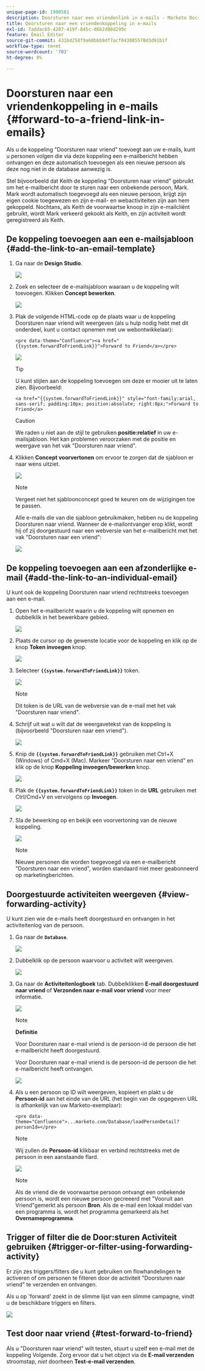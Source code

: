 ```yaml
---
unique-page-id: 1900581
description: Doorsturen naar een vriendenlink in e-mails - Marketo Docs - Productdocumentatie
title: Doorsturen naar een vriendenkoppeling in e-mails
exl-id: 7addac65-4207-419f-845c-d6b2d08d299c
feature: Email Editor
source-git-commit: 431bd258f9a68bbb9df7acf043085578d3d91b1f
workflow-type: tm+mt
source-wordcount: '703'
ht-degree: 0%

---
```


# Doorsturen naar een vriendenkoppeling in e-mails {#forward-to-a-friend-link-in-emails}

Als u de koppeling &quot;Doorsturen naar vriend&quot; toevoegt aan uw e-mails, kunt u personen volgen die via deze koppeling een e-mailbericht hebben ontvangen en deze automatisch toevoegen als een nieuwe persoon als deze nog niet in de database aanwezig is.

Stel bijvoorbeeld dat Keith de koppeling &quot;Doorsturen naar vriend&quot; gebruikt om het e-mailbericht door te sturen naar een onbekende persoon, Mark. Mark wordt automatisch toegevoegd als een nieuwe persoon, krijgt zijn eigen cookie toegewezen en zijn e-mail- en webactiviteiten zijn aan hem gekoppeld. Nochtans, als Keith de voorwaartse knoop in zijn e-mailcliënt gebruikt, wordt Mark verkeerd gekookt als Keith, en zijn activiteit wordt geregistreerd als Keith.

## De koppeling toevoegen aan een e-mailsjabloon {#add-the-link-to-an-email-template}

1. Ga naar de **Design Studio**.

   ![](assets/one-8.png)

1. Zoek en selecteer de e-mailsjabloon waaraan u de koppeling wilt toevoegen. Klikken **Concept bewerken**.

   ![](assets/two-7.png)

1. Plak de volgende HTML-code op de plaats waar u de koppeling Doorsturen naar vriend wilt weergeven (als u hulp nodig hebt met dit onderdeel, kunt u contact opnemen met uw webontwikkelaar):

   `<pre data-theme="Confluence"><a href="{{system.forwardToFriendLink}}">Forward to Friend</a></pre>`

   ![](assets/three-7.png)

   >[!TIP]
   >
   >
   >U kunt stijlen aan de koppeling toevoegen om deze er mooier uit te laten zien. Bijvoorbeeld:
   >
   >`<a href="{{system.forwardToFriendLink}}" style="font-family:arial, sans-serif; padding:10px; position:absolute; right:0px;">Forward to Friend</a>`

   >[!CAUTION]
   >
   >We raden u niet aan de stijl te gebruiken **positie:relatief** in uw e-mailsjabloon. Het kan problemen veroorzaken met de positie en weergave van het vak &quot;Doorsturen naar vriend&quot;.

1. Klikken **Concept voorvertonen** om ervoor te zorgen dat de sjabloon er naar wens uitziet.

   ![](assets/four-5.png)

   >[!NOTE]
   >
   >Vergeet niet het sjabloonconcept goed te keuren om de wijzigingen toe te passen.

   Alle e-mails die van die sjabloon gebruikmaken, hebben nu de koppeling Doorsturen naar vriend. Wanneer de e-mailontvanger erop klikt, wordt hij of zij doorgestuurd naar een webversie van het e-mailbericht met het vak &quot;Doorsturen naar een vriend&quot;:

   ![](assets/f2afbox.png)

## De koppeling toevoegen aan een afzonderlijke e-mail {#add-the-link-to-an-individual-email}

U kunt ook de koppeling Doorsturen naar vriend rechtstreeks toevoegen aan een e-mail.

1. Open het e-mailbericht waarin u de koppeling wilt opnemen en dubbelklik in het bewerkbare gebied.

   ![](assets/five-4.png)

1. Plaats de cursor op de gewenste locatie voor de koppeling en klik op de knop **Token invoegen** knop.

   ![](assets/six-2.png)

1. Selecteer **`{{system.forwardToFriendLink}}`** token.

   ![](assets/seven-1.png)

   >[!NOTE]
   >
   >Dit token is de URL van de webversie van de e-mail met het vak &quot;Doorsturen naar vriend&quot;.

1. Schrijf uit wat u wilt dat de weergavetekst van de koppeling is (bijvoorbeeld &quot;Doorsturen naar een vriend&quot;).

   ![](assets/seven-1.png)

1. Knip de **`{{system.forwardToFriendLink}}`** gebruiken met Ctrl+X (Windows) of Cmd+X (Mac). Markeer &quot;Doorsturen naar een vriend&quot; en klik op de knop **Koppeling invoegen/bewerken** knop.

   ![](assets/eight-1.png)

1. Plak de **`{{system.forwardToFriendLink}}`** token in de **URL** gebruiken met Ctrl/Cmd+V en vervolgens op **Invoegen**.

   ![](assets/nine.png)

1. Sla de bewerking op en bekijk een voorvertoning van de nieuwe koppeling.

   ![](assets/ten-1.png)

   >[!NOTE]
   >
   >Nieuwe personen die worden toegevoegd via een e-mailbericht &quot;Doorsturen naar een vriend&quot;, worden standaard niet meer geabonneerd op marketingberichten.

## Doorgestuurde activiteiten weergeven {#view-forwarding-activity}

U kunt zien wie de e-mails heeft doorgestuurd en ontvangen in het activiteitenlog van de persoon.

1. Ga naar de **`Database`**.

   ![](assets/db.png)

1. Dubbelklik op de persoon waarvoor u activiteit wilt weergeven.

   ![](assets/fourteen.png)

1. Ga naar de **Activiteitenlogboek** tab. Dubbelklikken **E-mail doorgestuurd naar vriend** of **Verzonden naar e-mail voor vriend** voor meer informatie.

   ![](assets/fifteen.png)

   >[!NOTE]
   >
   >**Definitie**
   >
   >Voor Doorsturen naar e-mail vriend is de persoon-id de persoon die het e-mailbericht heeft doorgestuurd.
   >
   >Voor Doorsturen naar e-mail vriend is de persoon-id de persoon die het e-mailbericht heeft ontvangen.

   ![](assets/sixteen.png)

1. Als u een persoon op ID wilt weergeven, kopieert en plakt u de **Persoon-id** aan het einde van de URL (het begin van de opgegeven URL is afhankelijk van uw Marketo-exemplaar):

   `<pre data-theme="Confluence">...marketo.com/Database/loadPersonDetail?personId=</pre>`

   >[!NOTE]
   >
   >Wij zullen de **Persoon-id** klikbaar en verbind rechtstreeks met de persoon in een aanstaande flard.

   ![](assets/seventeen.png)

   >[!NOTE]
   >
   >Als de vriend die de voorwaartse persoon ontvangt een onbekende persoon is, wordt een nieuwe persoon gecreeerd met &quot;Vooruit aan Vriend&quot;gemerkt als persoon **Bron**.
   >Als de e-mail een lokaal middel van een programma is, wordt het programma gemarkeerd als het **Overnameprogramma**.

## Trigger of filter die de Door:sturen Activiteit gebruiken {#trigger-or-filter-using-forwarding-activity}

Er zijn zes triggers/filters die u kunt gebruiken om flowhandelingen te activeren of om personen te filteren door de activiteit &quot;Doorsturen naar vriend&quot; te verzenden en ontvangen.

Als u op &#39;forward&#39; zoekt in de slimme lijst van een slimme campagne, vindt u de beschikbare triggers en filters.

![](assets/nineteen.png)

## Test door naar vriend {#test-forward-to-friend}

Als u &quot;Doorsturen naar vriend&quot; wilt testen, stuurt u uzelf een e-mail met de koppeling Volgende. Zorg ervoor dat u het object via de **E-mail verzenden** stroomstap, *niet* doorheen **Test-e-mail verzenden**.
